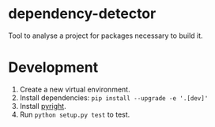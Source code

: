 # dependency-detector
Tool to analyse a project for packages necessary to build it.

# Development
1. Create a new virtual environment.
1. Install dependencies: `pip install --upgrade -e '.[dev]'`
1. Install [pyright](https://github.com/microsoft/pyright).
1. Run `python setup.py test` to test.
